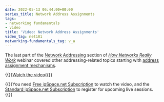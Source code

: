 ```yaml
---
date: 2022-05-13 06:44:00+00:00
series_title: Network Address Assignments
tags:
- networking fundamentals
- video
title: 'Video: Network Address Assignments'
video_tag: net101
networking-fundamentals_tag: v_a
---
```

The last part of the [Network Addressing](https://my.ipspace.net/bin/list?id=Net101#ADDR) section of _[How Networks Really Work](https://www.ipspace.net/How_Networks_Really_Work)_ webinar covered other addressing-related topics starting with [address assignment mechanisms](https://my.ipspace.net/bin/get/Net101/NA4.1%20-%20Address%20Assignments.mp4?doccode=Net101).

{{<jump>}}[Watch the video](https://my.ipspace.net/bin/get/Net101/NA4.1%20-%20Address%20Assignments.mp4?doccode=Net101){{</jump>}}

{{<note free>}}You need [Free ipSpace.net Subscription](https://www.ipspace.net/Subscription/Free) to watch the video, and the [Standard ipSpace.net Subscription](https://www.ipspace.net/Subscription/) to register for upcoming live sessions.{{</note>}}
